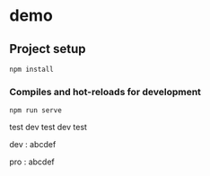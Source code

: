 # demo

## Project setup
```
npm install
```

### Compiles and hot-reloads for development
```
npm run serve
```

test dev 
test dev test

dev : abcdef

pro : abcdef